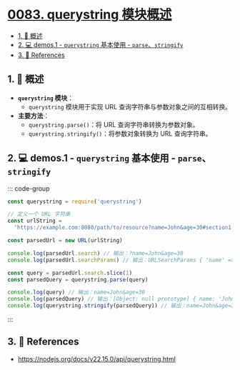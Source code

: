 # [0083. querystring 模块概述](https://github.com/Tdahuyou/TNotes.nodejs/tree/main/notes/0083.%20querystring%20%E6%A8%A1%E5%9D%97%E6%A6%82%E8%BF%B0)

<!-- region:toc -->

- [1. 📝 概述](#1--概述)
- [2. 💻 demos.1 - `querystring` 基本使用 - `parse`、`stringify`](#2--demos1---querystring-基本使用---parsestringify)
- [3. 🔗 References](#3--references)

<!-- endregion:toc -->

## 1. 📝 概述

- **`querystring` 模块**：
  - `querystring` 模块用于实现 URL 查询字符串与参数对象之间的互相转换。
- **主要方法**：
  - `querystring.parse()`：将 URL 查询字符串转换为参数对象。
  - `querystring.stringify()`：将参数对象转换为 URL 查询字符串。

## 2. 💻 demos.1 - `querystring` 基本使用 - `parse`、`stringify`

::: code-group

```js [1.cjs - parse、stringify] {13,17}
const querystring = require('querystring')

// 定义一个 URL 字符串
const urlString =
  'https://example.com:8080/path/to/resource?name=John&age=30#section1'

const parsedUrl = new URL(urlString)

console.log(parsedUrl.search) // 输出：?name=John&age=30
console.log(parsedUrl.searchParams) // 输出：URLSearchParams { 'name' => 'John', 'age' => '30' }

const query = parsedUrl.search.slice(1)
const parsedQuery = querystring.parse(query)

console.log(query) // 输出：name=John&age=30
console.log(parsedQuery) // 输出：[Object: null prototype] { name: 'John', age: '30' }
console.log(querystring.stringify(parsedQuery)) // 输出：name=John&age=30
```

:::

## 3. 🔗 References

- https://nodejs.org/docs/v22.15.0/api/querystring.html
